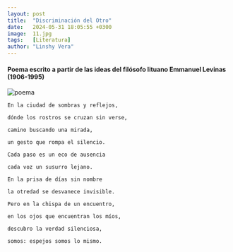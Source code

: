 ```yaml
---
layout: post
title:  "Discriminación del Otro"
date:   2024-05-31 18:05:55 +0300
image:  11.jpg
tags:   [Literatura]
author: "Linshy Vera"
---
```

#### Poema escrito a partir de las ideas del filósofo lituano Emmanuel Levinas (1906-1995) 

![poema]({{site.baseurl}}/img/imagelinshy.png)  


    En la ciudad de sombras y reflejos,

    dónde los rostros se cruzan sin verse,

    camino buscando una mirada, 

    un gesto que rompa el silencio.

    Cada paso es un eco de ausencia

    cada voz un susurro lejano.

    En la prisa de días sin nombre

    la otredad se desvanece invisible.

    Pero en la chispa de un encuentro,

    en los ojos que encuentran los míos,

    descubro la verdad silenciosa,

    somos: espejos somos lo mismo.